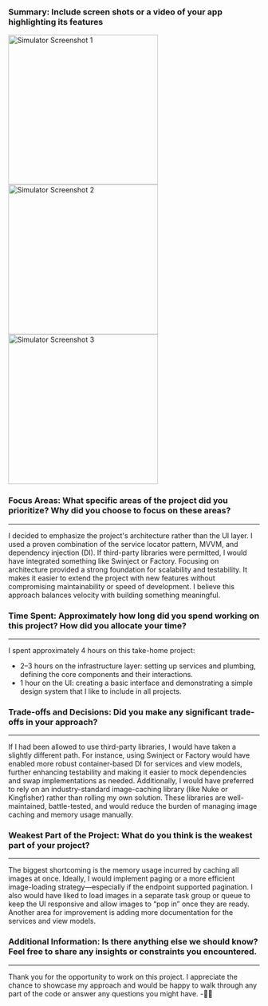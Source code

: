 ### Summary: Include screen shots or a video of your app highlighting its features
<p>
  <img
    src="https://github.com/user-attachments/assets/3f69b410-ad9d-445d-98be-328dd836c3df"
    alt="Simulator Screenshot 1"
    width="300"
    style="margin-right:10px;"
  />
  <img
    src="https://github.com/user-attachments/assets/2c0efc5d-cb3a-4a84-b08a-e84b22cf9a85"
    alt="Simulator Screenshot 2"
    width="300"
    style="margin-right:10px;"
  />
  <img
    src="https://github.com/user-attachments/assets/04a2b7fa-1bb5-46bd-97d0-d518f81b42fa"
    alt="Simulator Screenshot 3"
    width="300"
    style="margin-right:10px;"
  />

### Focus Areas: What specific areas of the project did you prioritize? Why did you choose to focus on these areas?
---------------------------------------------------------------------------------------------------------------------
I decided to emphasize the project's architecture rather than the UI layer. I used a proven combination of the service locator pattern, MVVM, and dependency injection (DI). If third-party libraries were permitted, I would have integrated something like Swinject or Factory.
Focusing on architecture provided a strong foundation for scalability and testability. It makes it easier to extend the project with new features without compromising maintainability or speed of development. I believe this approach balances velocity with building something meaningful.

### Time Spent: Approximately how long did you spend working on this project? How did you allocate your time?
---------------------------------------------------------------------------------------------------------------------
I spent approximately 4 hours on this take-home project:

* 2–3 hours on the infrastructure layer: setting up services and plumbing, defining the core components and their interactions.
* 1 hour on the UI: creating a basic interface and demonstrating a simple design system that I like to include in all projects.

### Trade-offs and Decisions: Did you make any significant trade-offs in your approach?
---------------------------------------------------------------------------------------------------------------------
If I had been allowed to use third-party libraries, I would have taken a slightly different path. For instance, using Swinject or Factory would have enabled more robust container-based DI for services and view models, further enhancing testability and making it easier to mock dependencies and swap implementations as needed.
Additionally, I would have preferred to rely on an industry-standard image-caching library (like Nuke or Kingfisher) rather than rolling my own solution. These libraries are well-maintained, battle-tested, and would reduce the burden of managing image caching and memory usage manually.

### Weakest Part of the Project: What do you think is the weakest part of your project?
---------------------------------------------------------------------------------------------------------------------
The biggest shortcoming is the memory usage incurred by caching all images at once. Ideally, I would implement paging or a more efficient image-loading strategy—especially if the endpoint supported pagination.
I also would have liked to load images in a separate task group or queue to keep the UI responsive and allow images to “pop in” once they are ready. Another area for improvement is adding more documentation for the services and view models.

### Additional Information: Is there anything else we should know? Feel free to share any insights or constraints you encountered.
---------------------------------------------------------------------------------------------------------------------
Thank you for the opportunity to work on this project. I appreciate the chance to showcase my approach and would be happy to walk through any part of the code or answer any questions you might have.
-🤘🏼
